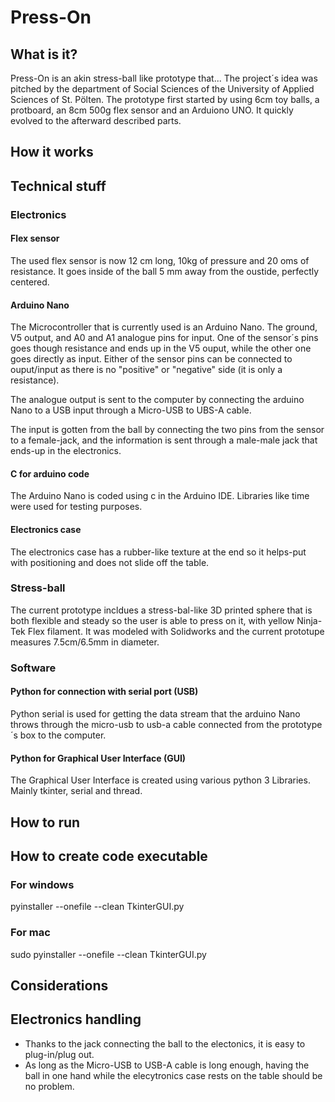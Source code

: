 # Press-On

## What is it?
Press-On is an akin stress-ball like prototype that... The project´s idea was pitched by the department of Social Sciences of the University of Applied Sciences of St. Pölten. The prototype first started by using 6cm toy balls, a protboard, an 8cm 500g flex sensor and an Arduiono UNO. It quickly evolved to the afterward described parts.

## How it works

## Technical stuff
### Electronics
#### Flex sensor
The used flex sensor is now 12 cm long, 10kg of pressure and 20 oms of resistance. It goes inside of the ball 5 mm away from the oustide, perfectly centered.

#### Arduino Nano
The Microcontroller that is currently used is an Arduino Nano. The ground, V5 output, and A0 and A1 analogue pins for input. One of the sensor´s pins goes though resistance and ends up in the V5 ouput, while the other one goes directly as input. Either of the sensor pins can be connected to ouput/input as there is no "positive" or "negative" side (it is only a resistance).

The analogue output is sent to the computer by connecting the arduino Nano to a USB input through a Micro-USB to UBS-A cable.

The input is gotten from the ball by connecting the two pins from the sensor to a female-jack, and the information is sent through a male-male jack that ends-up in the electronics.

#### C for arduino code
The Arduino Nano is coded using c in the Arduino IDE. Libraries like time were used for testing purposes.

#### Electronics case
The electronics case has a rubber-like texture at the end so it helps-put with positioning and does not slide off the table.

### Stress-ball
The current prototype incldues a stress-bal-like 3D printed sphere that is both flexible and steady so the user is able to press on it, with yellow Ninja-Tek Flex filament. It was modeled with Solidworks and the current prototupe measures 7.5cm/6.5mm in diameter.

### Software
#### Python for connection with serial port (USB)
Python serial is used for getting the data stream that the arduino Nano throws through the micro-usb to usb-a cable connected from the prototype´s box to the computer.

#### Python for Graphical User Interface (GUI)
The Graphical User Interface is created using various python 3 Libraries. Mainly tkinter, serial and thread.

## How to run

## How to create code executable
### For windows
pyinstaller --onefile --clean TkinterGUI.py

### For mac
sudo pyinstaller --onefile --clean TkinterGUI.py

## Considerations
## Electronics handling
- Thanks to the jack connecting the ball to the electonics, it is easy to plug-in/plug out.
- As long as the Micro-USB to USB-A cable is long enough, having the ball in one hand while the elecytronics case rests on the table should be no problem.